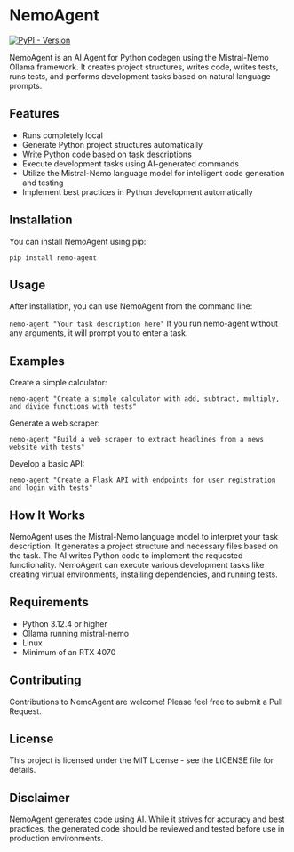 # NemoAgent

[![PyPI - Version](https://img.shields.io/pypi/v/nemo-agent)](https://pypi.org/project/nemo-agent/)

NemoAgent is an AI Agent for Python codegen using the Mistral-Nemo Ollama framework. It creates project structures, writes code, writes tests, runs tests, and performs development tasks based on natural language prompts.

## Features
* Runs completely local
* Generate Python project structures automatically
* Write Python code based on task descriptions
* Execute development tasks using AI-generated commands
* Utilize the Mistral-Nemo language model for intelligent code generation and testing
* Implement best practices in Python development automatically

## Installation
You can install NemoAgent using pip:

`pip install nemo-agent`

## Usage
After installation, you can use NemoAgent from the command line:

`nemo-agent "Your task description here"`
If you run nemo-agent without any arguments, it will prompt you to enter a task.

## Examples
Create a simple calculator:

`nemo-agent "Create a simple calculator with add, subtract, multiply, and divide functions with tests"`

Generate a web scraper:

`nemo-agent "Build a web scraper to extract headlines from a news website with tests"`

Develop a basic API:

`nemo-agent "Create a Flask API with endpoints for user registration and login with tests"`

## How It Works

NemoAgent uses the Mistral-Nemo language model to interpret your task description.
It generates a project structure and necessary files based on the task.
The AI writes Python code to implement the requested functionality.
NemoAgent can execute various development tasks like creating virtual environments, installing dependencies, and running tests.

## Requirements
* Python 3.12.4 or higher
* Ollama running mistral-nemo
* Linux
* Minimum of an RTX 4070

## Contributing
Contributions to NemoAgent are welcome! Please feel free to submit a Pull Request.

## License
This project is licensed under the MIT License - see the LICENSE file for details.

## Disclaimer
NemoAgent generates code using AI. While it strives for accuracy and best practices, the generated code should be reviewed and tested before use in production environments.
